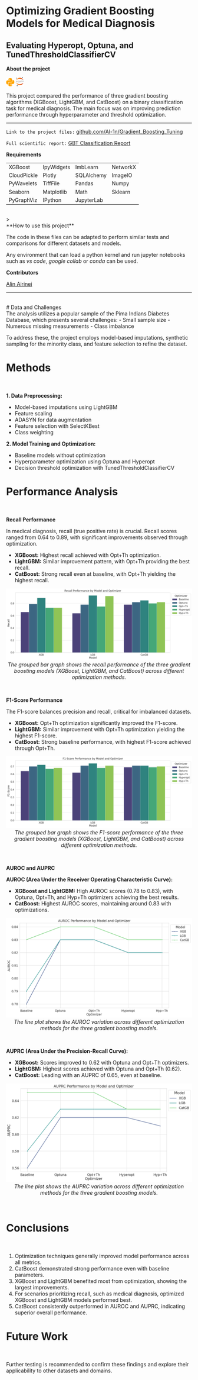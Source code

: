 # Optimizing Gradient Boosting Models for Medical Diagnosis

## Evaluating Hyperopt, Optuna, and TunedThresholdClassifierCV 

**About the project**

![](/img/python_icon.png) ![](/img/jupyter_icon.png)

This project compared the performance of three gradient boosting algorithms (XGBoost, LightGBM, and CatBoost) on a binary classification task for medical diagnosis. The main focus was on improving prediction performance through hyperparameter and threshold optimization.

---

`Link to the project files:` <a href="https://github.com/Al-1n/Gradient_Boosting_Tuning">github.com/Al-1n/Gradient_Boosting_Tuning</a> 

`Full scientific report:`  <a href="https://github.com/Al-1n/Gradient_Boosting_Tuning/blob/main/Docs/GBT_classification_report.pdf">GBT Classification Report</a>

**Requirements**

<table border="0" cellpadding="0" cellspacing="0">
            <tr height="16" hidden>
                <td colspan="16">
                    Optuna
                </td>             
                <td colspan="16">
                    Hyperopt
                </td>            
                <td colspan="16">
                    LightGBM
                </td>            
                <td colspan="16">
                    CatBoost
                </td>
            </tr>
            <tr height="16">    
                <td colspan="16">
                    XGBoost
                </td>          
                <td colspan="16">
                    IpyWidgets
                </td>
                <td colspan="16">
                    ImbLearn                
                </td>              
                <td colspan="16">
                    NetworkX
                </td>
            </tr>
            <tr height="16">                
                <td colspan="16">
                    CloudPickle
                </td>
                <td colspan="16">
                    Plotly
                </td>
                <td colspan="16">
                    SQLAlchemy
                </td>	                 
                <td colspan="16">
                    ImageIO
                </td>
            </tr>
            <tr height="16">    
                <td colspan="16">
                    PyWavelets
                </td>
                <td colspan="16">
                    TiffFile
                </td>            
                <td colspan="16">
                    Pandas
                </td>
                <td colspan="16">
                    Numpy
                </td>
            </tr>  
            <tr height="16">    
                <td colspan="16">
                    Seaborn
                </td>
                <td colspan="16">
                    Matplotlib
                </td>            
                <td colspan="16">
                    Math
                </td>
                <td colspan="16">
                    Sklearn
                </td>
            </tr>
            <tr height="16">    
                <td colspan="16">
                    PyGraphViz
                </td>
                <td colspan="16">
                    IPython
                </td>            
                <td colspan="16">
                    JupyterLab
                </td>
                <td colspan="16">
                     <p></p>  
                </td>
            </tr>                                  
    </table>      
       
<br/>
> 
<br/>
**How to use this project**

The code in these files can be adapted to perform similar tests and comparisons for different datasets and models.  

Any environment that can load a python kernel and run jupyter notebooks such as *vs code*, *google collab* or *conda* can be used.


**Contributors**

<a href="https://www.linkedin.com/in/alin-airinei/">Alin Airinei</a>

---

<br/>    
# Data and Challenges
<br/>    
The analysis utilizes a popular sample of the Pima Indians Diabetes Database, which presents several challenges:
- Small sample size
- Numerous missing measurements 
- Class imbalance

To address these, the project employs model-based imputations, synthetic sampling for the minority class, and feature selection to refine the dataset.

# Methods
<br/>

**1. Data Preprocessing:**

- Model-based imputations using LightGBM
- Feature scaling
- ADASYN for data augmentation
- Feature selection with SelectKBest
- Class weighting

**2. Model Training and Optimization:**

- Baseline models without optimization
- Hyperparameter optimization using Optuna and Hyperopt
- Decision threshold optimization with TunedThresholdClassifierCV
 
# Performance Analysis
<br/>

**Recall Performance**

In medical diagnosis, recall (true positive rate) is crucial. Recall scores ranged from 0.64 to 0.89, with significant improvements observed through optimization.
  
- **XGBoost:** Highest recall achieved with Opt+Th optimization.
- **LightGBM:** Similar improvement pattern, with Opt+Th providing the best recall.
- **CatBoost:** Strong recall even at baseline, with Opt+Th yielding the highest recall.
 
 <p align="center" width="60%">
  <img src="/img/recall_bar_plot.png" alt=""><br/>
  <em>The grouped bar graph shows the recall performance of the three gradient boosting models (XGBoost, LightGBM, and CatBoost) across different optimization methods.
</em> 
</p>
<br/>   
 
**F1-Score Performance**

The F1-score balances precision and recall, critical for imbalanced datasets.

- **XGBoost:** Opt+Th optimization significantly improved the F1-score.
- **LightGBM:** Similar improvement with Opt+Th optimization yielding the highest F1-score.
- **CatBoost:** Strong baseline performance, with highest F1-score achieved through Opt+Th.

<p align="center" width="60%">
  <img src="/img/f1_score_bar_plot.png" alt=""><br/>
  <em>The grouped bar graph shows the F1-score performance of the three gradient boosting models (XGBoost, LightGBM, and CatBoost) across different optimization methods. </em> 
</p>
<br/>   

**AUROC and AUPRC**
 
**AUROC (Area Under the Receiver Operating Characteristic Curve):**
  
- **XGBoost and LightGBM:** High AUROC scores (0.78 to 0.83), with Optuna, Opt+Th, and Hyp+Th optimizers achieving the best results.
- **CatBoost:** Highest AUROC scores, maintaining around 0.83 with optimizations.
 
 <p align="center" width="60%">
  <img src="/img/auroc_line_plot.png" alt=""><br/>
  <em>The line plot shows the AUROC variation across different optimization methods for the three gradient boosting models. </em> 
</p>
<br/>   
 
**AUPRC (Area Under the Precision-Recall Curve):**

- **XGBoost:** Scores improved to 0.62 with Optuna and Opt+Th optimizers.
- **LightGBM:** Highest scores achieved with Optuna and Opt+Th (0.62).
- **CatBoost:** Leading with an AUPRC of 0.65, even at baseline.

<p align="center" width="60%">
  <img src="/img/auprc_line_plot.png" alt=""><br/>
  <em>The line plot shows the AUPRC variation across different optimization methods for the three gradient boosting models.
 </em> 
</p>
<br/>   

# Conclusions
<br/>    

1. Optimization techniques generally improved model performance across all metrics.
2. CatBoost demonstrated strong performance even with baseline parameters.
3. XGBoost and LightGBM benefited most from optimization, showing the largest improvements.
4. For scenarios prioritizing recall, such as medical diagnosis, optimized XGBoost and LightGBM models performed best.
5. CatBoost consistently outperformed in AUROC and AUPRC, indicating superior overall performance.
  
# Future Work
<br/>      

Further testing is recommended to confirm these findings and explore their applicability to other datasets and domains.

<br/>  


